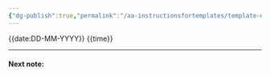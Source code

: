 ```yaml
---
{"dg-publish":true,"permalink":"/aa-instructionsfortemplates/template-diary-for-sharon/"}
---
```


{{date:DD-MM-YYYY}} {{time}}

___
#### Next note:



